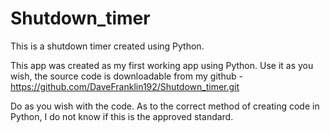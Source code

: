 # Shutdown_timer
This is a shutdown timer created using Python.

This app was created as my first working app using Python. Use it as you wish, the source code is downloadable from my 
github - https://github.com/DaveFranklin192/Shutdown_timer.git

Do as you wish with the code. As to the correct method of creating code in Python, I do not know if this is the approved standard. 
